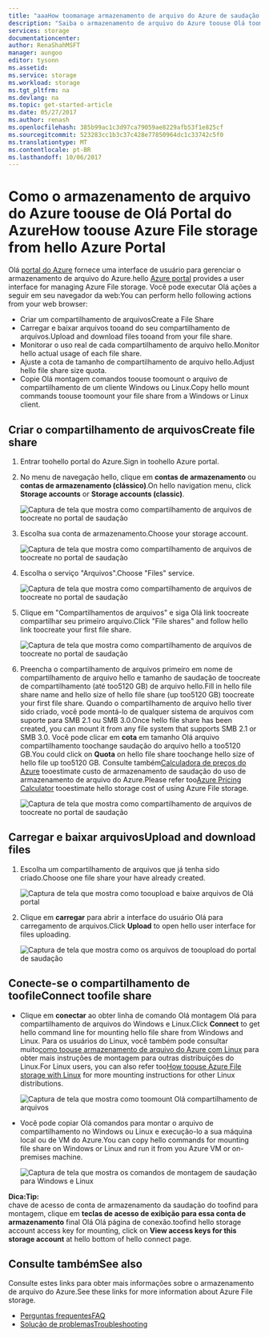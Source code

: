 ```yaml
---
title: "aaaHow toomanage armazenamento de arquivo do Azure de saudação portal do Azure | Microsoft Docs"
description: "Saiba o armazenamento de arquivo do Azure toouse Olá toomanage portal do Azure."
services: storage
documentationcenter: 
author: RenaShahMSFT
manager: aungoo
editor: tysonn
ms.assetid: 
ms.service: storage
ms.workload: storage
ms.tgt_pltfrm: na
ms.devlang: na
ms.topic: get-started-article
ms.date: 05/27/2017
ms.author: renash
ms.openlocfilehash: 385b99ac1c3d97ca79059ae8229afb53f1e825cf
ms.sourcegitcommit: 523283cc1b3c37c428e77850964dc1c33742c5f0
ms.translationtype: MT
ms.contentlocale: pt-BR
ms.lasthandoff: 10/06/2017
---
```

# <a name="how-toouse-azure-file-storage-from-hello-azure-portal"></a><span data-ttu-id="2f97e-103">Como o armazenamento de arquivo do Azure toouse de Olá Portal do Azure</span><span class="sxs-lookup"><span data-stu-id="2f97e-103">How toouse Azure File storage from hello Azure Portal</span></span>
<span data-ttu-id="2f97e-104">Olá [portal do Azure](https://portal.azure.com) fornece uma interface de usuário para gerenciar o armazenamento de arquivo do Azure.</span><span class="sxs-lookup"><span data-stu-id="2f97e-104">hello [Azure portal](https://portal.azure.com) provides a user interface for managing Azure File storage.</span></span> <span data-ttu-id="2f97e-105">Você pode executar Olá ações a seguir em seu navegador da web:</span><span class="sxs-lookup"><span data-stu-id="2f97e-105">You can perform hello following actions from your web browser:</span></span>

* <span data-ttu-id="2f97e-106">Criar um compartilhamento de arquivos</span><span class="sxs-lookup"><span data-stu-id="2f97e-106">Create a File Share</span></span>
* <span data-ttu-id="2f97e-107">Carregar e baixar arquivos tooand do seu compartilhamento de arquivos.</span><span class="sxs-lookup"><span data-stu-id="2f97e-107">Upload and download files tooand from your file share.</span></span>
* <span data-ttu-id="2f97e-108">Monitorar o uso real de cada compartilhamento de arquivo hello.</span><span class="sxs-lookup"><span data-stu-id="2f97e-108">Monitor hello actual usage of each file share.</span></span>
* <span data-ttu-id="2f97e-109">Ajuste a cota de tamanho de compartilhamento de arquivo hello.</span><span class="sxs-lookup"><span data-stu-id="2f97e-109">Adjust hello file share size quota.</span></span>
* <span data-ttu-id="2f97e-110">Copie Olá montagem comandos toouse toomount o arquivo de compartilhamento de um cliente Windows ou Linux.</span><span class="sxs-lookup"><span data-stu-id="2f97e-110">Copy hello mount commands toouse toomount your file share from a Windows or Linux client.</span></span>

## <a name="create-file-share"></a><span data-ttu-id="2f97e-111">Criar o compartilhamento de arquivos</span><span class="sxs-lookup"><span data-stu-id="2f97e-111">Create file share</span></span>
1. <span data-ttu-id="2f97e-112">Entrar toohello portal do Azure.</span><span class="sxs-lookup"><span data-stu-id="2f97e-112">Sign in toohello Azure portal.</span></span>
2. <span data-ttu-id="2f97e-113">No menu de navegação hello, clique em **contas de armazenamento** ou **contas de armazenamento (clássico)**.</span><span class="sxs-lookup"><span data-stu-id="2f97e-113">On hello navigation menu, click **Storage accounts** or **Storage accounts (classic)**.</span></span>
    
    ![Captura de tela que mostra como compartilhamento de arquivos de toocreate no portal de saudação](media/storage-file-how-to-use-files-portal/use-files-portal-create-file-share1.png)

3. <span data-ttu-id="2f97e-115">Escolha sua conta de armazenamento.</span><span class="sxs-lookup"><span data-stu-id="2f97e-115">Choose your storage account.</span></span>

    ![Captura de tela que mostra como compartilhamento de arquivos de toocreate no portal de saudação](media/storage-file-how-to-use-files-portal/use-files-portal-create-file-share2.png)

4. <span data-ttu-id="2f97e-117">Escolha o serviço "Arquivos".</span><span class="sxs-lookup"><span data-stu-id="2f97e-117">Choose "Files" service.</span></span>

    ![Captura de tela que mostra como compartilhamento de arquivos de toocreate no portal de saudação](media/storage-file-how-to-use-files-portal/use-files-portal-create-file-share3.png)

5. <span data-ttu-id="2f97e-119">Clique em "Compartilhamentos de arquivos" e siga Olá link toocreate compartilhar seu primeiro arquivo.</span><span class="sxs-lookup"><span data-stu-id="2f97e-119">Click "File shares" and follow hello link toocreate your first file share.</span></span>

    ![Captura de tela que mostra como compartilhamento de arquivos de toocreate no portal de saudação](media/storage-file-how-to-use-files-portal/use-files-portal-create-file-share4.png)

6. <span data-ttu-id="2f97e-121">Preencha o compartilhamento de arquivos primeiro em nome de compartilhamento de arquivo hello e tamanho de saudação de toocreate de compartilhamento (até too5120 GB) de arquivo hello.</span><span class="sxs-lookup"><span data-stu-id="2f97e-121">Fill in hello file share name and hello size of hello file share (up too5120 GB) toocreate your first file share.</span></span> <span data-ttu-id="2f97e-122">Quando o compartilhamento de arquivo hello tiver sido criado, você pode montá-lo de qualquer sistema de arquivos com suporte para SMB 2.1 ou SMB 3.0.</span><span class="sxs-lookup"><span data-stu-id="2f97e-122">Once hello file share has been created, you can mount it from any file system that supports SMB 2.1 or SMB 3.0.</span></span> <span data-ttu-id="2f97e-123">Você pode clicar em **cota** em tamanho Olá arquivo compartilhamento toochange saudação do arquivo hello a too5120 GB.</span><span class="sxs-lookup"><span data-stu-id="2f97e-123">You could click on **Quota** on hello file share toochange hello size of hello file up too5120 GB.</span></span> <span data-ttu-id="2f97e-124">Consulte também[Calculadora de preços do Azure](https://azure.microsoft.com/pricing/calculator/) tooestimate custo de armazenamento de saudação do uso de armazenamento de arquivo do Azure.</span><span class="sxs-lookup"><span data-stu-id="2f97e-124">Please refer too[Azure Pricing Calculator](https://azure.microsoft.com/pricing/calculator/) tooestimate hello storage cost of using Azure File storage.</span></span>

    ![Captura de tela que mostra como compartilhamento de arquivos de toocreate no portal de saudação](media/storage-file-how-to-use-files-portal/use-files-portal-create-file-share5.png)

## <a name="upload-and-download-files"></a><span data-ttu-id="2f97e-126">Carregar e baixar arquivos</span><span class="sxs-lookup"><span data-stu-id="2f97e-126">Upload and download files</span></span>
1. <span data-ttu-id="2f97e-127">Escolha um compartilhamento de arquivos que já tenha sido criado.</span><span class="sxs-lookup"><span data-stu-id="2f97e-127">Choose one file share your have already created.</span></span>

    ![Captura de tela que mostra como tooupload e baixe arquivos de Olá portal](media/storage-file-how-to-use-files-portal/use-files-portal-upload-file1.png)

2. <span data-ttu-id="2f97e-129">Clique em **carregar** para abrir a interface do usuário Olá para carregamento de arquivos.</span><span class="sxs-lookup"><span data-stu-id="2f97e-129">Click **Upload** to open hello user interface for files uploading.</span></span>

    ![Captura de tela que mostra como os arquivos de tooupload do portal de saudação](media/storage-file-how-to-use-files-portal/use-files-portal-upload-file2.png)

## <a name="connect-toofile-share"></a><span data-ttu-id="2f97e-131">Conecte-se o compartilhamento de toofile</span><span class="sxs-lookup"><span data-stu-id="2f97e-131">Connect toofile share</span></span>
-  <span data-ttu-id="2f97e-132">Clique em **conectar** ao obter linha de comando Olá montagem Olá para compartilhamento de arquivos do Windows e Linux.</span><span class="sxs-lookup"><span data-stu-id="2f97e-132">Click **Connect** to get hello command line for mounting hello file share from Windows and Linux.</span></span> <span data-ttu-id="2f97e-133">Para os usuários do Linux, você também pode consultar muito[como toouse armazenamento de arquivo do Azure com Linux](storage-how-to-use-files-linux.md) para obter mais instruções de montagem para outras distribuições do Linux.</span><span class="sxs-lookup"><span data-stu-id="2f97e-133">For Linux users, you can also refer too[How toouse Azure File storage with Linux](storage-how-to-use-files-linux.md) for more mounting instructions for other Linux distributions.</span></span>

    ![Captura de tela que mostra como toomount Olá compartilhamento de arquivos](media/storage-file-how-to-use-files-portal/use-files-portal-connect.png)
-  <span data-ttu-id="2f97e-135">Você pode copiar Olá comandos para montar o arquivo de compartilhamento no Windows ou Linux e execução-lo a sua máquina local ou de VM do Azure.</span><span class="sxs-lookup"><span data-stu-id="2f97e-135">You can copy hello commands for mounting file share on Windows or Linux and run it from you Azure VM or on-premises machine.</span></span>

    ![Captura de tela que mostra os comandos de montagem de saudação para Windows e Linux](media/storage-file-how-to-use-files-portal/use-files-portal-show-mount-commands.png)

<span data-ttu-id="2f97e-137">**Dica:**</span><span class="sxs-lookup"><span data-stu-id="2f97e-137">**Tip:**</span></span>  
<span data-ttu-id="2f97e-138">chave de acesso de conta de armazenamento da saudação do toofind para montagem, clique em **teclas de acesso de exibição para essa conta de armazenamento** final Olá Olá página de conexão.</span><span class="sxs-lookup"><span data-stu-id="2f97e-138">toofind hello storage account access key for mounting, click on **View access keys for this storage account** at hello bottom of hello connect page.</span></span>

## <a name="see-also"></a><span data-ttu-id="2f97e-139">Consulte também</span><span class="sxs-lookup"><span data-stu-id="2f97e-139">See also</span></span>
<span data-ttu-id="2f97e-140">Consulte estes links para obter mais informações sobre o armazenamento de arquivo do Azure.</span><span class="sxs-lookup"><span data-stu-id="2f97e-140">See these links for more information about Azure File storage.</span></span>

* [<span data-ttu-id="2f97e-141">Perguntas frequentes</span><span class="sxs-lookup"><span data-stu-id="2f97e-141">FAQ</span></span>](storage-files-faq.md)
* [<span data-ttu-id="2f97e-142">Solução de problemas</span><span class="sxs-lookup"><span data-stu-id="2f97e-142">Troubleshooting</span></span>](storage-troubleshoot-file-connection-problems.md)